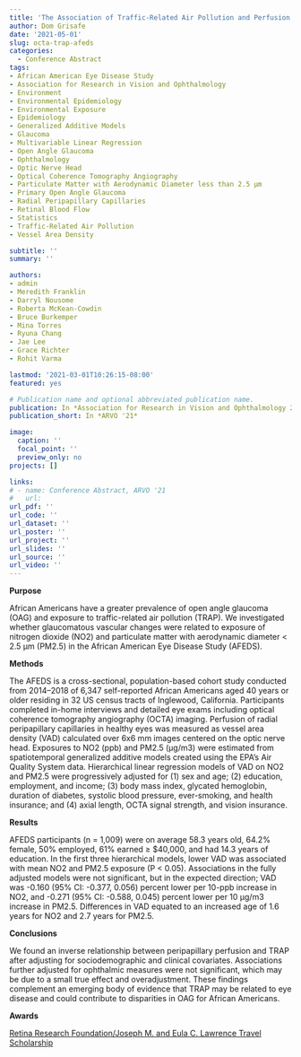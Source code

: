 ```yaml
---
title: 'The Association of Traffic-Related Air Pollution and Perfusion of the Peripapillary Retina in African Americans'
author: Dom Grisafe
date: '2021-05-01'
slug: octa-trap-afeds
categories:
  - Conference Abstract
tags:
- African American Eye Disease Study
- Association for Research in Vision and Ophthalmology
- Environment
- Environmental Epidemiology
- Environmental Exposure
- Epidemiology
- Generalized Additive Models
- Glaucoma
- Multivariable Linear Regression
- Open Angle Glaucoma
- Ophthalmology
- Optic Nerve Head
- Optical Coherence Tomography Angiography
- Particulate Matter with Aerodynamic Diameter less than 2.5 µm
- Primary Open Angle Glaucoma
- Radial Peripapillary Capillaries
- Retinal Blood Flow
- Statistics
- Traffic-Related Air Pollution
- Vessel Area Density

subtitle: ''
summary: ''

authors:
- admin
- Meredith Franklin
- Darryl Nousome
- Roberta McKean-Cowdin
- Bruce Burkemper
- Mina Torres
- Ryuna Chang
- Jae Lee
- Grace Richter
- Rohit Varma

lastmod: '2021-03-01T10:26:15-08:00'
featured: yes

# Publication name and optional abbreviated publication name.
publication: In *Association for Research in Vision and Ophthalmology 2021 Annual Meeting*
publication_short: In *ARVO '21*

image:
  caption: ''
  focal_point: ''
  preview_only: no
projects: []

links:
# - name: Conference Abstract, ARVO '21
#   url: 
url_pdf: ''
url_code: ''
url_dataset: ''
url_poster: ''
url_project: ''
url_slides: ''
url_source: ''
url_video: ''
---
```


**Purpose**  

African Americans have a greater prevalence of open angle glaucoma (OAG) and exposure to traffic-related air pollution (TRAP). We investigated whether glaucomatous vascular changes were related to exposure of nitrogen dioxide (NO2) and particulate matter with aerodynamic diameter < 2.5 µm (PM2.5) in the African American Eye Disease Study (AFEDS).
 
**Methods**  

The AFEDS is a cross-sectional, population-based cohort study conducted from 2014–2018 of 6,347 self-reported African Americans aged 40 years or older residing in 32 US census tracts of Inglewood, California. Participants completed in-home interviews and detailed eye exams including optical coherence tomography angiography (OCTA) imaging. Perfusion of radial peripapillary capillaries in healthy eyes was measured as vessel area density (VAD) calculated over 6x6 mm images centered on the optic nerve head. Exposures to NO2 (ppb) and PM2.5 (µg/m3) were estimated from spatiotemporal generalized additive models created using the EPA’s Air Quality System data. Hierarchical linear regression models of VAD on NO2 and PM2.5 were progressively adjusted for (1) sex and age; (2) education, employment, and income; (3) body mass index, glycated hemoglobin, duration of diabetes, systolic blood pressure, ever-smoking, and health insurance; and (4) axial length, OCTA signal strength, and vision insurance.

**Results**  

AFEDS participants (n = 1,009) were on average 58.3 years old, 64.2% female, 50% employed, 61% earned ≥ $40,000, and had 14.3 years of education. In the first three hierarchical models, lower VAD was associated with mean NO2 and PM2.5 exposure (P < 0.05). Associations in the fully adjusted models were not significant, but in the expected direction; VAD was -0.160 (95% CI: -0.377, 0.056) percent lower per 10-ppb increase in NO2, and -0.271 (95% CI: -0.588, 0.045) percent lower per 10 µg/m3 increase in PM2.5. Differences in VAD equated to an increased age of 1.6 years for NO2 and 2.7 years for PM2.5.

**Conclusions**  

We found an inverse relationship between peripapillary perfusion and TRAP after adjusting for sociodemographic and clinical covariates. Associations further adjusted for ophthalmic measures were not significant, which may be due to a small true effect and overadjustment. These findings complement an emerging body of evidence that TRAP may be related to eye disease and could contribute to disparities in OAG for African Americans.

**Awards**

[Retina Research Foundation/Joseph M. and Eula C. Lawrence Travel Scholarship](https://retinaresearchfnd.org/research-programs/research-initiatives/lawrence-arvo/)
